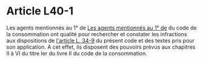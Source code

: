 # Article L40-1

Les agents mentionnés au 1° de [Les agents mentionnés au 1° de][1] du code de la consommation ont qualité pour rechercher et constater les infractions aux dispositions de [l'article L. 34-9][2] du présent code et des textes pris pour son application. A cet effet, ils disposent des pouvoirs prévus aux chapitres II à VI du titre Ier du livre II du code de la consommation.

 [1]: /affichCodeArticle.do?cidTexte=LEGITEXT000006069565&idArticle=LEGIARTI000006292250&dateTexte=&categorieLien=cid
 [2]: /affichCodeArticle.do?cidTexte=LEGITEXT000006070987&idArticle=LEGIARTI000006465801&dateTexte=&categorieLien=cid